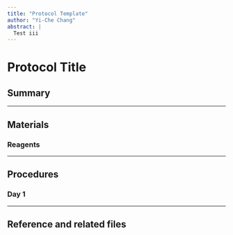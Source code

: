 ```yaml
---
title: "Protocol Template"
author: "Yi-Che Chang"
abstract: |
  Test iii
---
```


# Protocol Title

## Summary

---

## Materials
### Reagents

---


## Procedures
### Day 1

---

## Reference and related files

